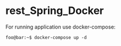 # rest_Spring_Docker

For running application use docker-compose:

```console
foo@bar:~$ docker-compose up -d
```
